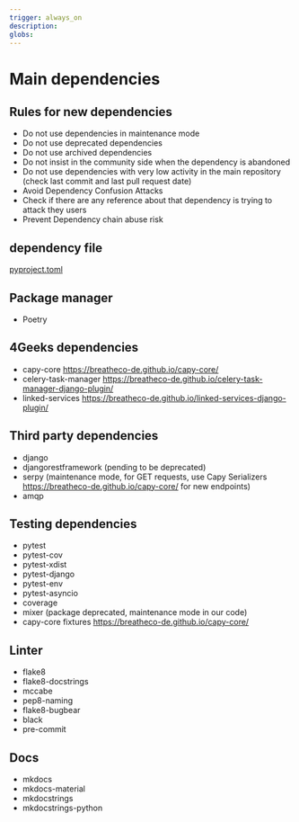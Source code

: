 ```yaml
---
trigger: always_on
description:
globs:
---
```

# Main dependencies

## Rules for new dependencies

- Do not use dependencies in maintenance mode
- Do not use deprecated dependencies
- Do not use archived dependencies
- Do not insist in the community side when the dependency is abandoned
- Do not use dependencies with very low activity in the main repository (check last commit and last pull request date)
- Avoid Dependency Confusion Attacks
- Check if there are any reference about that dependency is trying to attack they users
- Prevent Dependency chain abuse risk

## dependency file

[pyproject.toml](mdc:pyproject.toml)

## Package manager

- Poetry

## 4Geeks dependencies

- capy-core https://breatheco-de.github.io/capy-core/
- celery-task-manager https://breatheco-de.github.io/celery-task-manager-django-plugin/
- linked-services https://breatheco-de.github.io/linked-services-django-plugin/

## Third party dependencies

- django
- djangorestframework (pending to be deprecated)
- serpy (maintenance mode, for GET requests, use Capy Serializers https://breatheco-de.github.io/capy-core/ for new endpoints)
- amqp

## Testing dependencies

- pytest
- pytest-cov
- pytest-xdist
- pytest-django
- pytest-env
- pytest-asyncio
- coverage
- mixer (package deprecated, maintenance mode in our code)
- capy-core fixtures https://breatheco-de.github.io/capy-core/

## Linter

- flake8
- flake8-docstrings
- mccabe
- pep8-naming
- flake8-bugbear
- black
- pre-commit

## Docs

- mkdocs
- mkdocs-material
- mkdocstrings
- mkdocstrings-python
